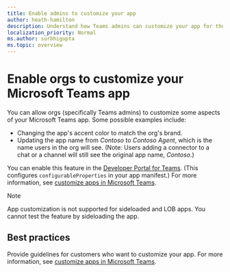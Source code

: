 ```yaml
---
title: Enable admins to customize your app
author: heath-hamilton
description: Understand how Teams admins can customize your app for their org.
localization_priority: Normal
ms.author: surbhigupta
ms.topic: overview
---
```

# Enable orgs to customize your Microsoft Teams app

You can allow orgs (specifically Teams admins) to customize some aspects of your Microsoft Teams app. Some possible examples include:

* Changing the app's accent color to match the org's brand.
* Updating the app name from *Contoso* to *Contoso Agent*, which is the name users in the org will see. (Note: Users adding a connector to a chat or a channel will still see the original app name, *Contoso*.)

You can enable this feature in the [Developer Portal for Teams](https://dev.teams.microsoft.com/home). (This configures `configurableProperties` in your app manifest.) For more information, see [customize apps in Microsoft Teams](/MicrosoftTeams/customize-apps).

> [!NOTE]
> App customization is not supported for sideloaded and LOB apps. You cannot test the feature by sideloading the app.

## Best practices

Provide guidelines for customers who want to customize your app. For more information, see [customize apps in Microsoft Teams](/MicrosoftTeams/customize-apps).
